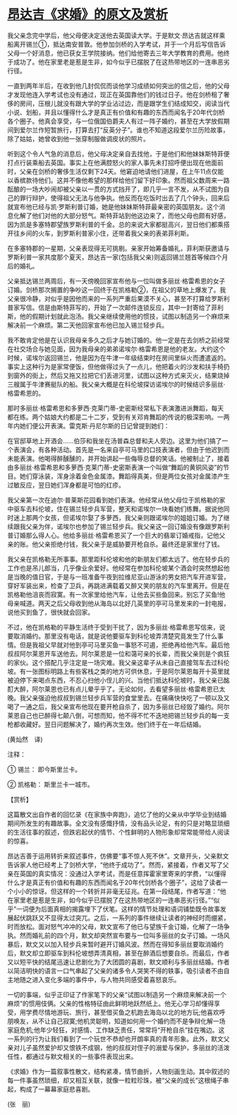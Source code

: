 # [昂达吉《求婚》的原文及赏析](https://www.vrrw.net/wx/12357.html)

我父亲念完中学后，他父母便决定送他去英国读大学。于是默文·昂达吉就这样乘船离开锡兰①，抵达南安普敦。他参加剑桥的入学考试，并于一个月后写信告诉父母一个好消息，他已获女王学院接纳。他们给他寄去三年大学教育的费用。他终于成功了。他在家里老是惹是生非，如今似乎已摆脱了在这热带地区的一连串恶劣行径。

一直到两年半后，在收到他几封侃侃而谈他学习成绩如何突出的信之后，他的父母才发现他连入学考试也没有通过，现正在英国靠他们的钱过日子。他在剑桥租了奢侈的房间，压根儿就没有跟大学的学业沾过边，而是跟学生们结成知交，阅读当代小说、划船，并且以懂得什么才是真正有价值和有趣的东西而闻名于20年代剑桥各个圈子。他真会享受，与一位俄国伯爵夫人有过一阵子婚约，甚至在大学放假期间到爱尔兰作短暂旅行，打算去打“反英分子”。谁也不知道这段爱尔兰历险故事，除了姑姑，她曾收到他一张穿制服做调皮状的照片。

听到这个令人气急的消息后，他父母决定亲自去找他，于是他们和他妹妹斯特菲便打点行装乘船去英国。事实上在他满腔怒火的家人事先未打招呼便出现在他面前时，父亲在剑桥的奢侈生活仅剩下24天。他窘迫地请他们进屋，在上午11点仅能以香槟款待他们。这并不像他希望的那样给他们留下好印象。然而祖父数周来一路酝酿的一场大吵闹却被父亲以一贯的方式挡开了，即几乎一言不发，从不试图为自己的罪行辩护，使得祖父无法与他争执。他反而在吃饭时出去了几个钟头，回来后就宣布他已经与凯·罗斯利普订婚，她是他妹妹斯特菲最亲密的英国朋友。这个消息化解了他们对他的大部分怒气。斯特菲站到他这边来了，而他父母也颇有好感，因为凯是多塞特郡望族罗斯利普的千金。总的来说大家都挺高兴，翌日他们都乘搭开往乡间的火车，到罗斯利普家小住，还带着我父亲的表弟菲利斯。

在多塞特郡的一星期，父亲表现得无可挑剔。亲家开始筹备婚礼，菲利斯获邀请与罗斯利普一家共度那个夏天，昂达吉一家(包括我父亲)则返回锡兰翘首等候四个月后的婚礼。



父亲抵达锡兰两周后，有一天傍晚回家宣布他与一位叫做多丽丝·格雷希恩的女子订婚。剑桥那次搁置的争吵这一回终于在凯格勒②，在祖父的草地上爆发了。我父亲很冷静，对似乎是因他而来的一系列严重后果漠不关心，甚至不打算给罗斯利普家写信。信是由斯特菲写的，开始了一次邮件连锁反应，其中一封寄给了菲利斯，他的假期计划就此泡汤。我父亲继续使用他的惯技，试图以制造另一个麻烦来解决前一个麻烦。第二天他回家宣布他已加入锡兰轻步兵。

我不敢肯定他是在认识我母亲多久之后才与她订婚的。他一定是在去剑桥之前经常在社交场合与她见面，因为我母亲的弟弟诺埃尔·格雷希恩是他的老友。大约这个时候，诺埃尔返回锡兰，他是因为在牛津一年级结束时在房间里纵火而遭遣返的。事实上这种行为是家常便饭，但他做得过头了一点儿，他把着火的沙发和扶手椅扔到窗外的街上，然后又拖又拉把它们丢进河里，试图以这种方式来灭火，结果烧掉三艘属于牛津赛艇队的船。我父亲大概是在科伦坡探访诺埃尔的时候结识多丽丝·格雷希恩的。

那时多丽丝·格雷希恩和多萝西·克莱门蒂-史密斯经常私下表演激进派舞蹈，每天都在练。两个姑娘大约都是二十二岁，受到有关邓肯舞蹈的传说的极深影响。一两年内她们便公开表演。雷克斯·丹尼尔斯的日记曾提到她们：

在官邸草地上开酒会……伯莎和我坐在汤普森总督和夫人旁边。这里为他们搞了一个表演会，有各种活动。首先是一名来自亭可马里的口技表演者，但由于他迟到而未能表演。他喝得醉醺醺的，并开始讲起一些侮辱总督的笑话。他被制止了，接着由多丽丝·格雷希恩和多萝西·克莱门蒂-史密斯表演一个叫做“舞蹈的黄铜风姿”的节目。她们穿泳装，浑身涂着金色金属漆。舞蹈得真美，但是两位女孩对金属漆产生过敏反应，翌日她们浑身都是可怕的红疹。

我父亲第一次在迪尔·普莱斯花园看到她们表演。他经常从他父母位于凯格勒的家中驱车去科伦坡，住在锡兰轻步兵军营，整天和诺埃尔一块看她们练舞。据说他同时迷上那两个女孩，但诺埃尔娶了多萝西，我父亲则跟诺埃尔的姐姐订婚。为了继续跟我父亲为伴，诺埃尔也参加了锡兰轻步兵。我父亲这一回订婚没有像跟罗斯利普订婚那么得人心。他给多丽丝·格雷希恩买了一个巨大的翡翠订婚戒指，记他父亲的账。他父亲拒绝付钱，我父亲于是威胁要开枪自杀。最终还是家里付了钱。

我父亲在凯格勒无所事事。那里距科伦坡和他的新朋友们都太远了。他在轻步兵的工作也是吊儿郎当，几乎像业余爱好。他经常在参加科伦坡某个酒会时突然想起他是当晚的值日官，于是与一班准备午夜到拉维尼亚山游泳的男女把汽车开进军营，穿好军装出来，检查了卫兵，再跳进满载着又醉又笑的朋友的汽车里离开。但是在凯格勒他沮丧而寂寞。有一次家里给他汽车，让他去买些鱼回来。别忘了买鱼!他母亲喊道。两天之后父母收到他从海岛以北好几英里的亭可马里发来的一封电报，说他买到鱼了，很快就会回家。

不过，他在凯格勒的平静生活终于受到干扰了，因为多丽丝·格雷希恩写信来，说要取消婚约。那里没有电话，就是说他要驱车到科伦坡弄清楚究竟发生了什么事情。但是我祖父早就对他到亭可马里买鱼一事怒不可遏，拒绝再给他汽车。最后他叔叔阿尔莱恩开车送他去。阿尔莱恩是一位和蔼可亲的长辈，而我父亲则是个疯狂的家伙。这个搭配几乎注定是一场灾难。我父亲这辈子从未自己直接驾车去过科伦坡。有一张图标明路上有些客栈之类的地方可供休息，于是阿尔莱恩每开十英里就被迫停下来喝点东西，不忍心扫他小侄儿的兴。当他们抵达科伦坡时，我父亲已酩酊大醉，阿尔莱恩也已有点儿晕乎乎了。无论如何，去看望多丽丝·格雷希恩已太晚。我父亲强迫他叔叔到锡兰轻步兵军营的食堂里去。在痛痛快快吃了一顿以及又喝了一通之后，我父亲宣布他现在要开枪自杀了，因为多丽丝已经毁了婚约。阿尔莱恩自己也已醉得七颠八倒，可想而知，他不得不忙不迭地把锡兰轻步兵的每一支枪都收藏好。翌日问题解决了，婚约再次生效。他们终于在一年后结婚。

(黄灿然　译)

注释：

① 锡兰： 即今斯里兰卡。

② 凯格勒： 斯里兰卡一城市。

【赏析】

这篇散文出自作者的回忆录《在家族中奔跑》，追忆了他的父亲从中学毕业到结婚期间所发生的有趣故事。全文没有感慨抒情，没有品头论足，有的只是对略显琐细的生活往事的叙述，但跌宕起伏的情节、个性鲜明的人物形象却常常能带给人阅读的惊喜。

昂达吉善于运用转折来叙述事件，仿佛要“事不惊人死不休”。文章开头，父亲默文告诉家人他已经考上了剑桥大学，“他终于成功了”。然而，紧接着，作者又写了父亲在英国的真实情况：没通过入学考试，而是任意挥霍家里寄来的学费，“以懂得什么才是真正有价值和有趣的东西而闻名于20年代剑桥各个圈子”，这给了读者一个小小的惊讶。但这样的一个转折并非毫无征兆。在第一段结尾，作者写道：“他在家里老是惹是生非，如今似乎已摆脱了在这热带地区的一连串恶劣行径。”“似乎”一词便为后面真相的揭露埋下了伏笔。这样的情节处理和语词铺垫既令故事发展起伏跳跃又不显得太过突兀。之后，一系列的事件继续让读者的神经时而绷紧，时而放松。面对怒气冲冲的父母，默文宣布了他已与望族千金订婚，化解了一场争执。然而婚礼前的四个月，默文却突然宣布要与一位叫多丽丝的女子订婚。一场风暴后，默文又以加入轻步兵来暂时避开订婚风波。然而在得知多丽丝要取消婚约后，默文却立即驱车到科伦坡想弄清真相，甚至在醉酒后想要自杀。而最后，作者又以短平快的结尾迅速让悲剧化为了大团圆的喜剧，默文顺利与多丽丝结婚。作者以简洁明快的语言一口气串起了父亲的诸多令人哭笑不得的轶事，吸引读者不由自主地随之进入变化多端的事件中，与人物共同感受着喜怒哀乐。

一切的事端，似乎正印证了作家笔下的父亲“试图以制造另一个麻烦来解决前一个麻烦”的惯用伎俩。父亲的性格特征由此鲜明地跃然纸上。他无心学习却懂得享受，用学费尽情地游玩、旅行，甚至借买鱼之机跑去海岛以北的地方玩;他喜欢呼朋唤友，从不让自己寂寞;他机灵聪明，知道如何用一个婚约而不是争辩化解一场家庭危机;他年少轻狂，对感情、工作缺乏责任，常常将“开枪自杀”挂在嘴边。这一系列的行为让我们看到了一个玩世不恭却也开朗率真的青年形象。此外，默文父亲对儿子虽然爱护却又恨铁不成钢，他的叔叔对侄子的溺爱与保护，多丽丝的活泼任性，都通过与默文相关的一些事件表现出来。

《求婚》作为一篇叙事性散文，结构紧凑，情节曲折，人物刻画生动。其中叙述的每一件事虽然琐细，却又相互关联，就像一粒粒珍珠，被“父亲的成长”这根绳子串起，构成了一幕幕家庭悲喜剧。

(张　丽)


